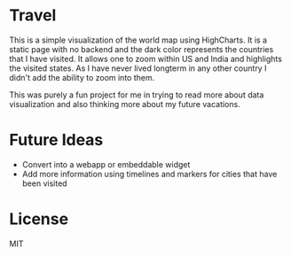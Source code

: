 # Travel

This is a simple visualization of the world map using HighCharts. It is a static page with no backend and the dark color represents the countries that I have visited. It allows one to zoom within US and India and highlights the visited states. As I have never lived longterm in any other country I didn't add the ability to zoom into them.

This was purely a fun project for me in trying to read more about data visualization and also thinking more about my future vacations.

# Future Ideas

- Convert into a webapp or embeddable widget
- Add more information using timelines and markers for cities that have been visited

# License

MIT
